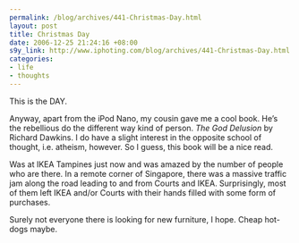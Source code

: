 ```yaml
--- 
permalink: /blog/archives/441-Christmas-Day.html
layout: post
title: Christmas Day
date: 2006-12-25 21:24:16 +08:00
s9y_link: http://www.iphoting.com/blog/archives/441-Christmas-Day.html
categories: 
- life
- thoughts
---
```

<p class="whiteline"><p>This is the DAY.</p>
</p><p class="whiteline"><p>Anyway, apart from the iPod Nano, my cousin gave me a cool book. He&#8217;s the rebellious do the different way kind of person. <em>The God Delusion</em> by Richard Dawkins. I do have a slight interest in the opposite school of thought, i.e. atheism, however. So I guess, this book will be a nice read.</p>
</p><p class="whiteline"><p>Was at IKEA Tampines just now and was amazed by the number of people who are there. In a remote corner of Singapore, there was a massive traffic jam along the road leading to and from Courts and IKEA. Surprisingly, most of them left IKEA and/or Courts with their hands filled with some form of purchases.</p>
</p><p class="break"><p>Surely not everyone there is looking for new furniture, I hope. Cheap hot-dogs maybe.</p></p>
